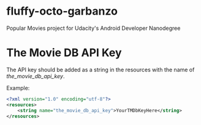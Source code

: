 # fluffy-octo-garbanzo
Popular Movies project for Udacity's Android Developer Nanodegree

# The Movie DB API Key
The API key should be added as a string in the resources with the name of _the\_movie\_db\_api\_key_.

Example:
```xml
<?xml version="1.0" encoding="utf-8"?>
<resources>
    <string name="the_movie_db_api_key">YourTMDbKeyHere</string>
</resources>
```
